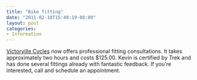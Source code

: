 ```yaml
---
title: "Bike fitting"
date: "2011-02-18T15:40:19-08:00"
layout: post
categories:
- Information
---
```


[Victorville Cycles](http://victorvillecycles.com/) now offers professional fitting consultations. It takes approximately two hours and costs $125.00. Kevin is certified by Trek and has done several fittings already with fantastic feedback. If you’re interested, call and schedule an appointment.